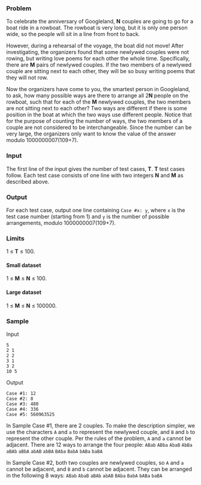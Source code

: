 ### Problem

To celebrate the anniversary of Googleland, **N** couples are going to go for a boat ride in a rowboat. The rowboat is very long, but it is only one person wide, so the people will sit in a line from front to back.

However, during a rehearsal of the voyage, the boat did not move! After investigating, the organizers found that some newlywed couples were not rowing, but writing love poems for each other the whole time. Specifically, there are **M** pairs of newlywed couples. If the two members of a newlywed couple are sitting next to each other, they will be so busy writing poems that they will not row.

Now the organizers have come to you, the smartest person in Googleland, to ask, how many possible ways are there to arrange all 2**N** people on the rowboat, such that for each of the **M** newlywed couples, the two members are not sitting next to each other? Two ways are different if there is some position in the boat at which the two ways use different people. Notice that for the purpose of counting the number of ways, the two members of a couple are not considered to be interchangeable. Since the number can be very large, the organizers only want to know the value of the answer modulo 1000000007(109+7).

### Input

The first line of the input gives the number of test cases, **T**. **T** test cases follow. Each test case consists of one line with two integers **N** and **M** as described above.

### Output

For each test case, output one line containing `Case #x: y`, where `x` is the test case number (starting from 1) and `y` is the number of possible arrangements, modulo 1000000007(109+7).

### Limits

1 ≤ **T** ≤ 100.

#### Small dataset

1 ≤ **M** ≤ **N** ≤ 100.

#### Large dataset

1 ≤ **M** ≤ **N** ≤ 100000.

### Sample

Input

```
5
2 1
2 2
3 1
3 2
10 5
```

Output

```
Case #1: 12
Case #2: 8
Case #3: 480
Case #4: 336
Case #5: 560963525
```

In Sample Case #1, there are 2 couples. To make the description simpler, we use the characters `A` and `a` to represent the newlywed couple, and `B` and `b` to represent the other couple. Per the rules of the problem, `A` and `a` cannot be adjacent. There are 12 ways to arrange the four people:
`ABab` `ABba` `AbaB` `AbBa`
`aBAb` `aBbA` `abAB` `abBA`
`BAba` `BabA` `bABa` `baBA`

In Sample Case #2, both two couples are newlywed couples, so `A` and `a` cannot be adjacent, and `B` and `b` cannot be adjacent. They can be arranged in the following 8 ways:
`ABab` `AbaB` `aBAb` `abAB`
`BAba` `BabA` `bABa` `baBA`